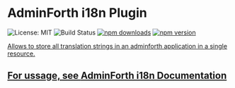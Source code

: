 # AdminForth i18n Plugin

<img src="https://img.shields.io/badge/License-MIT-blue.svg" alt="License: MIT" /> <img src="https://woodpecker.devforth.io/api/badges/3848/status.svg" alt="Build Status" /> <a href="https://www.npmjs.com/package/@adminforth/i18n"> <img src="https://img.shields.io/npm/dt/@adminforth/i18n" alt="npm downloads" /></a> <a href="https://www.npmjs.com/package/@adminforth/i18n"><img src="https://img.shields.io/npm/v/@adminforth/i18n" alt="npm version" /></a> <a href="https://www.npmjs.com/package/@adminforth/i18n">

Allows to store all translation strings in an adminforth application in a single resource.

## For ussage, see [AdminForth i18n Documentation](https://adminforth.dev/docs/tutorial/Plugins/i18n/)